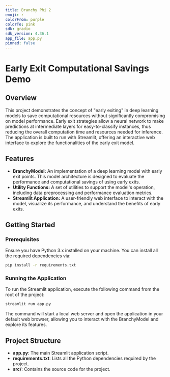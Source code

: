```yaml
---
title: Branchy Phi 2
emoji: ⚡
colorFrom: purple
colorTo: pink
sdk: gradio
sdk_version: 4.36.1
app_file: app.py
pinned: false
---
```


# Early Exit Computational Savings Demo

## Overview

This project demonstrates the concept of "early exiting" in deep learning models to save computational resources without significantly compromising on model performance. Early exit strategies allow a neural network to make predictions at intermediate layers for easy-to-classify instances, thus reducing the overall computation time and resources needed for inference. The application is built to run with Streamlit, offering an interactive web interface to explore the functionalities of the early exit model.

## Features

- **BranchyModel:** An implementation of a deep learning model with early exit points. This model architecture is designed to evaluate the performance and computational savings of using early exits.
- **Utility Functions:** A set of utilities to support the model's operation, including data preprocessing and performance evaluation metrics.
- **Streamlit Application:** A user-friendly web interface to interact with the model, visualize its performance, and understand the benefits of early exits.

## Getting Started

### Prerequisites

Ensure you have Python 3.x installed on your machine. You can install all the required dependencies via:

```bash
pip install -r requirements.txt
```

### Running the Application

To run the Streamlit application, execute the following command from the root of the project:

```bash
streamlit run app.py
```

The command will start a local web server and open the application in your default web browser, allowing you to interact with the BranchyModel and explore its features.

## Project Structure

- **app.py**: The main Streamlit application script.
- **requirements.txt**: Lists all the Python dependencies required by the project.
- **src/**: Contains the source code for the project.
